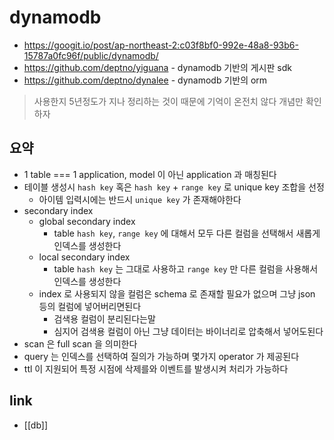 # dynamodb
+ https://googit.io/post/ap-northeast-2:c03f8bf0-992e-48a8-93b6-15787a0fc96f/public/dynamodb/
+ https://github.com/deptno/yiguana - dynamodb 기반의 게시판 sdk
+ https://github.com/deptno/dynalee - dynamodb 기반의 orm

> 사용한지 5년정도가 지나 정리하는 것이 때문에 기억이 온전치 않다
> 개념만 확인하자

## 요약
- 1 table === 1 application, model 이 아닌 application 과 매칭된다
- 테이블 생성시 `hash key` 혹은 `hash key` + `range key` 로 unique key 조합을 선정
  - 아이템 입력시에는 반드시 `unique key` 가 존재해야한다
- secondary index
  - global secondary index
    - table `hash key`, `range key` 에 대해서 모두 다른 컬럼을 선택해서 새롭게 인덱스를 생성한다
  - local secondary index
    - table `hash key` 는 그대로 사용하고 `range key` 만 다른 컬럼을 사용해서 인덱스를 생성한다
  - index 로 사용되지 않을 컬럼은 schema 로 존재할 필요가 없으며 그냥 json 등의 컬럼에 넣어버리면된다
    - 검색용 컬럼이 분리된다는말
    - 심지어 검색용 컬럼이 아닌 그냥 데이터는 바이너리로 압축해서 넣어도된다
- scan 은 full scan  을 의미한다
- query 는 인덱스를 선택하여 질의가 가능하며 몇가지 operator 가 제공된다
- ttl 이 지원되어 특정 시점에 삭제를와 이벤트를 발생시켜 처리가 가능하다

## link
- [[db]]
